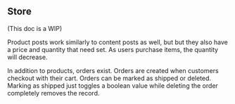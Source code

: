 ## Store

(This doc is a WIP)

Product posts work similarly to content posts as well, but but they also have a price and quantity that need set. As users purchase items, the quantity will decrease.

In addition to products, orders exist. Orders are created when customers checkout with their cart. Orders can be marked as shipped or deleted. Marking as shipped just toggles a boolean value while deleting the order completely removes the record.
